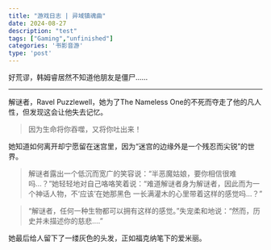 ```yaml
---
title: "游戏日志 | 异域镇魂曲"
date: 2024-08-27
description: "test"
tags: ["Gaming","unfinished"]
categories: '书影音游'
type: 'post'
---
```


好荒谬，韩姆睿居然不知道他朋友是僵尸……

---


解谜者，Ravel Puzzlewell，她为了The Nameless One的不死而夺走了他的凡人性，但发现这会让他失去记忆。

> 因为生命将你吞噬，又将你吐出来！

她知道如何离开却宁愿留在迷宫里，因为“迷宫的边缘外是一个残忍而尖锐”的世界。

> 解谜者露出一个低沉而宽广的笑容说：“半恶魔姑娘，要你相信很难吗…？”她轻轻地对自己咯咯笑着说：“难道解谜者身为解谜者，因此而为一个神话人物，不‘应该’在她那黑色 一长满灌木的心里带着这样的感觉吗…？”

> “解谜者，任何一种生物都可以拥有这样的感觉。”失宠柔和地说：“然而，历史并未描述你的慈悲.…”

她最后给人留下了一缕灰色的头发，正如福克纳笔下的爱米丽。